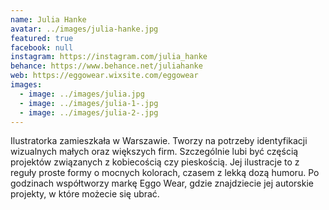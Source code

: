 ```yaml
---
name: Julia Hanke
avatar: ../images/julia-hanke.jpg
featured: true
facebook: null
instagram: https://instagram.com/julia_hanke
behance: https://www.behance.net/juliahanke
web: https://eggowear.wixsite.com/eggowear
images:
  - image: ../images/julia.jpg
  - image: ../images/julia-1-.jpg
  - image: ../images/julia-2-.jpg
---
```

Ilustratorka zamieszkała w Warszawie. Tworzy na potrzeby identyfikacji wizualnych małych oraz większych firm. Szczególnie lubi być częścią projektów związanych z kobiecością czy pieskością. Jej ilustracje to z reguły proste formy o mocnych kolorach, czasem z lekką dozą humoru. Po godzinach współtworzy markę Eggo Wear, gdzie znajdziecie jej autorskie projekty, w które możecie się ubrać.